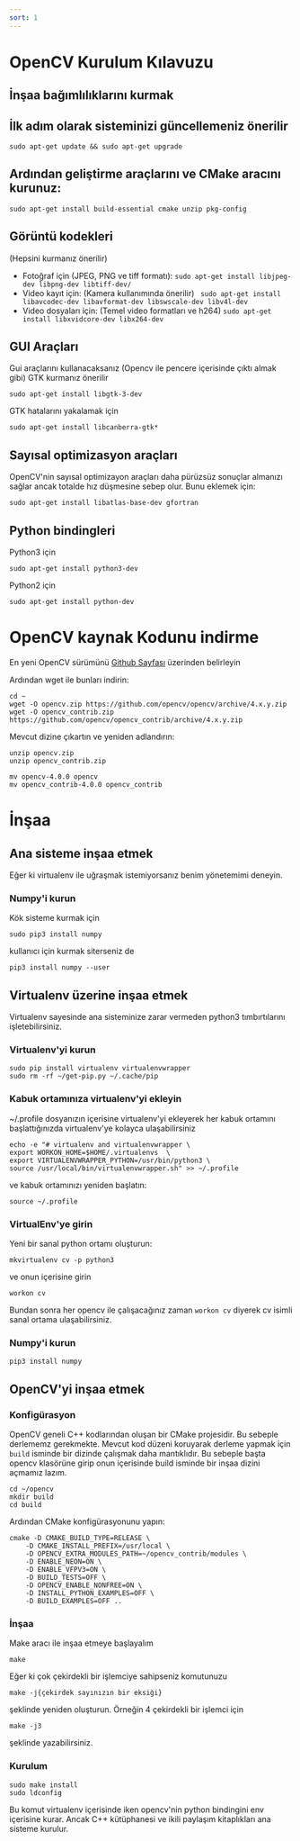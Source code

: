 ```yaml
---
sort: 1
---
```


# OpenCV Kurulum Kılavuzu


İnşaa bağımlılıklarını kurmak 
-----------------------------


## İlk adım olarak sisteminizi güncellemeniz önerilir

```
sudo apt-get update && sudo apt-get upgrade
```

## Ardından geliştirme araçlarını ve CMake aracını kurunuz:
```
sudo apt-get install build-essential cmake unzip pkg-config
```

## Görüntü kodekleri

(Hepsini kurmanız önerilir)
* Fotoğraf için (JPEG, PNG ve tiff formatı): ```sudo apt-get install libjpeg-dev libpng-dev libtiff-dev/```
* Video kayıt için: (Kamera kullanımında önerilir) ``` sudo apt-get install libavcodec-dev libavformat-dev libswscale-dev libv4l-dev```
* Video dosyaları için: (Temel video formatları ve h264) ```sudo apt-get install libxvidcore-dev libx264-dev```

## GUI Araçları
Gui araçlarını kullanacaksanız (Opencv ile pencere içerisinde çıktı almak gibi) GTK kurmanız önerilir
```
sudo apt-get install libgtk-3-dev 
```

GTK hatalarını yakalamak için 
```
sudo apt-get install libcanberra-gtk*
```

## Sayısal optimizasyon araçları

OpenCV'nin sayısal optimizayon araçları daha pürüzsüz sonuçlar almanızı sağlar ancak totalde hız düşmesine sebep olur. 
Bunu eklemek için:
```
sudo apt-get install libatlas-base-dev gfortran
```

## Python bindingleri

Python3 için
```
sudo apt-get install python3-dev
```

Python2 için
```
sudo apt-get install python-dev
```

# OpenCV kaynak Kodunu indirme

En yeni OpenCV sürümünü [Github Sayfası](https://github.com/opencv/opencv/releases) üzerinden belirleyin

Ardından wget ile bunları indirin:
```
cd ~
wget -O opencv.zip https://github.com/opencv/opencv/archive/4.x.y.zip
wget -O opencv_contrib.zip https://github.com/opencv/opencv_contrib/archive/4.x.y.zip
```

Mevcut dizine çıkartın ve yeniden adlandırın:
```
unzip opencv.zip
unzip opencv_contrib.zip

mv opencv-4.0.0 opencv
mv opencv_contrib-4.0.0 opencv_contrib
```

# İnşaa

## Ana sisteme inşaa etmek
Eğer ki virtualenv ile uğraşmak istemiyorsanız benim yönetemimi deneyin.

### Numpy'i kurun
Kök sisteme kurmak için
```
sudo pip3 install numpy
```
kullanıcı için kurmak siterseniz de 
```
pip3 install numpy --user
```

## Virtualenv üzerine inşaa etmek

Virtualenv sayesinde ana sisteminize zarar vermeden python3 tımbırtılarını işletebilirsiniz. 

### Virtualenv'yi kurun

```
sudo pip install virtualenv virtualenvwrapper
sudo rm -rf ~/get-pip.py ~/.cache/pip
```

### Kabuk ortamınıza virtualenv'yi ekleyin

~/.profile dosyanızın içerisine virtualenv'yi ekleyerek her kabuk ortamını başlattığınızda virtualenv'ye kolayca ulaşabilirsiniz

```
echo -e "# virtualenv and virtualenvwrapper \
export WORKON_HOME=$HOME/.virtualenvs  \
export VIRTUALENVWRAPPER_PYTHON=/usr/bin/python3 \
source /usr/local/bin/virtualenvwrapper.sh" >> ~/.profile
```

ve kabuk ortamınızı yeniden başlatın:

```
source ~/.profile
```

### VirtualEnv'ye girin

Yeni bir sanal python ortamı oluşturun:
```
mkvirtualenv cv -p python3
```
ve onun içerisine girin
```
workon cv
```

Bundan sonra her opencv ile çalışacağınız zaman ```workon cv``` diyerek cv isimli sanal ortama ulaşabilirsiniz.

### Numpy'i kurun

```
pip3 install numpy
```

## OpenCV'yi inşaa etmek


### Konfigürasyon
OpenCV geneli C++ kodlarından oluşan bir CMake projesidir. Bu sebeple derlememz gerekmekte. Mevcut kod düzeni koruyarak derleme yapmak için `build` isminde bir dizinde çalışmak daha mantıklıdır. Bu sebeple başta opencv klasörüne girip onun içerisinde build isminde bir inşaa dizini açmamız lazım.

```
cd ~/opencv
mkdir build
cd build
```

Ardından CMake konfigürasyonunu yapın:

```
cmake -D CMAKE_BUILD_TYPE=RELEASE \
    -D CMAKE_INSTALL_PREFIX=/usr/local \
    -D OPENCV_EXTRA_MODULES_PATH=~/opencv_contrib/modules \
    -D ENABLE_NEON=ON \
    -D ENABLE_VFPV3=ON \
    -D BUILD_TESTS=OFF \
    -D OPENCV_ENABLE_NONFREE=ON \
    -D INSTALL_PYTHON_EXAMPLES=OFF \
    -D BUILD_EXAMPLES=OFF ..
```

### İnşaa

Make aracı ile inşaa etmeye başlayalım
```
make
```

Eğer ki çok çekirdekli bir işlemciye sahipseniz komutunuzu

```
make -j{çekirdek sayınızın bir eksiği}
```
şeklinde yeniden oluşturun. Örneğin 4 çekirdekli bir işlemci için

```
make -j3
```
şeklinde yazabilirsiniz.

### Kurulum

```
sudo make install
sudo ldconfig
```

Bu komut virtualenv içerisinde iken opencv'nin python bindingini env içerisine kurar. Ancak C++ kütüphanesi ve ikili paylaşım kitaplıkları ana sisteme kurulur.